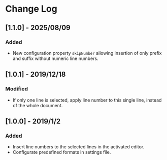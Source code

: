 # Change Log

## [1.1.0] - 2025/08/09
### Added
- New configuration property `skipNumber` allowing insertion of only prefix and suffix without numeric line numbers.

## [1.0.1] - 2019/12/18
### Modified
- If only one line is selected, apply line number to this single line, instead of the whole document.

## [1.0.0] - 2019/1/2
### Added
- Insert line numbers to the selected lines in the activated editor.
- Configurate predefined formats in settings file.
